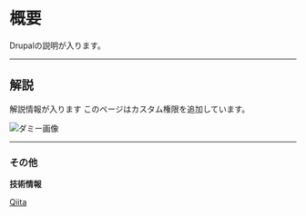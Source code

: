 # 概要

Drupalの説明が入ります。

***

## 解説

解説情報が入ります
このページはカスタム権限を追加しています。


![ダミー画像](https://placehold.jp/150x150.png)

***

### その他

**技術情報**

[Qiita](https://qiita.com/tags/drupal)